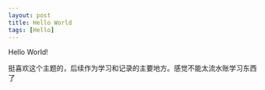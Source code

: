 ```yaml
---
layout: post
title: Hello World
tags: [Hello]
---
```


Hello World!

挺喜欢这个主题的，后续作为学习和记录的主要地方。感觉不能太流水账学习东西了
